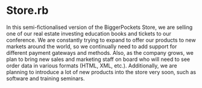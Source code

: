 # Store.rb

In this semi-fictionalised version of the BiggerPockets Store, we are selling
one of our real estate investing education books and tickets to our
conference. We are constantly trying to expand to offer our products
to new markets around the world, so we continually need to add support
for different payment gateways and methods. Also, as the company grows,
we plan to bring new sales and marketing staff on board who will need to
see order data in various formats (HTML, XML, etc.). Additionally, we are
planning to introduce a lot of new products into the store very soon, such as
software and training seminars.